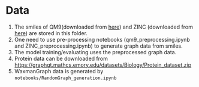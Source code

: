 # Data 

1. The smiles of QM9(downloaded from [here]([https://github.com/wengong-jin/icml18-jtnn/blob/master/data/zinc/all.txt](https://github.com/nyu-dl/dl4chem-mgm/blob/master/data/QM9/QM9_smiles.txt))) and ZINC (downloaded from [here](https://github.com/wengong-jin/icml18-jtnn/blob/master/data/zinc/all.txt)) are stored in this folder.
2. One need to use pre-processing notebooks (qm9_preprocessing.ipynb and ZINC_preprocessing.ipynb) to generate graph data from smiles.
3. The model training/evaluating uses the preprocessed graph data.
4. Protein data can be downloaded from https://graphgt.mathcs.emory.edu/datasets/Biology/Protein_dataset.zip
5. WaxmanGraph data is generated by `notebooks/RandomGraph_generation.ipynb`
